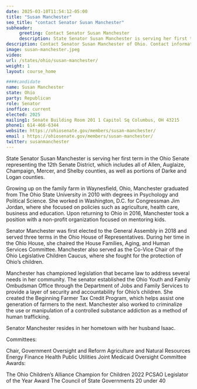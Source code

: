 ```yaml
---
date: 2025-03-10T11:54:12-05:00
title: "Susan Manchester"
seo_title: "contact Senator Susan Manchester"
subheader:
     greeting: Contact Senator Susan Manchester
     description: State Senator Susan Manchester is serving her first term in the Ohio Senate representing the 12th Senate District, which includes all of Allen, Auglaize, Champaign, Mercer, and Shelby counties, as well as portions of Darke and Logan counties.
description: Contact Senator Susan Manchester of Ohio. Contact information for Susan Manchester includes email address, phone number, and mailing address.
image: susan-manchester.jpeg
video:
url: /states/ohio/susan-manchester/
weight: 1
layout: course_home

####candidate
name: Susan Manchester
state: Ohio
party: Republican
role: Senator
inoffice: current
elected: 2025
mailing1: Senate Building Room 201 1 Capitol Sq Columbus, OH 43215
phone1: 614-466-6344
website: https://ohiosenate.gov/members/susan-manchester/
email : https://ohiosenate.gov/members/susan-manchester/
twitter: susanmanchester
---
```

State Senator Susan Manchester is serving her first term in the Ohio Senate representing the 12th Senate District, which includes all of Allen, Auglaize, Champaign, Mercer, and Shelby counties, as well as portions of Darke and Logan counties.

Growing up on the family farm in Waynesfield, Ohio, Manchester graduated from The Ohio State University in 2010 with degrees in Psychology and Political Science. She worked in Washington, D.C. for Congressman Jim Jordan, where she focused on policies such as agriculture, health care, business and education. Upon returning to Ohio in 2016, Manchester took a position with a non-profit organization focused on mentoring kids.

Senator Manchester was first elected to the General Assembly in 2018 and served three terms in the Ohio House of Representatives. During her time in the Ohio House, she chaired the House Families, Aging, and Human Services Committee. Manchester also served as the Co-Vice Chair of the Ohio Legislative Children Caucus, where she fought for the protection of Ohio’s children. 

Manchester has championed legislation that became law to address several needs in her community. The senator established the Ohio Youth and Family Ombudsman Office through the Department of Jobs and Family Services to provide a layer of security and accountability for Ohio’s children. She created the Beginning Farmer Tax Credit Program, which helps assist one generation of farmers to the next. Manchester also worked to criminalize the use or manipulation of a controlled substance addiction as a method of human trafficking.

Senator Manchester resides in her hometown with her husband Isaac.

Committees:

Chair, Government Oversight and Reform
Agriculture and Natural Resources
Energy
Finance
Health
Public Utilities
Joint Medicaid Oversight Committee
Awards:

The Ohio Children’s Alliance Champion for Children
2022 PCSAO Legislator of the Year Award
The Council of State Governments 20 under 40
